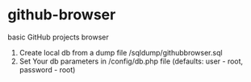 # github-browser
basic GitHub projects browser

1) Create local db from a dump file /sqldump/githubbrowser.sql  
2) Set Your db parameters in /config/db.php file (defaults: user - root, password - root)
